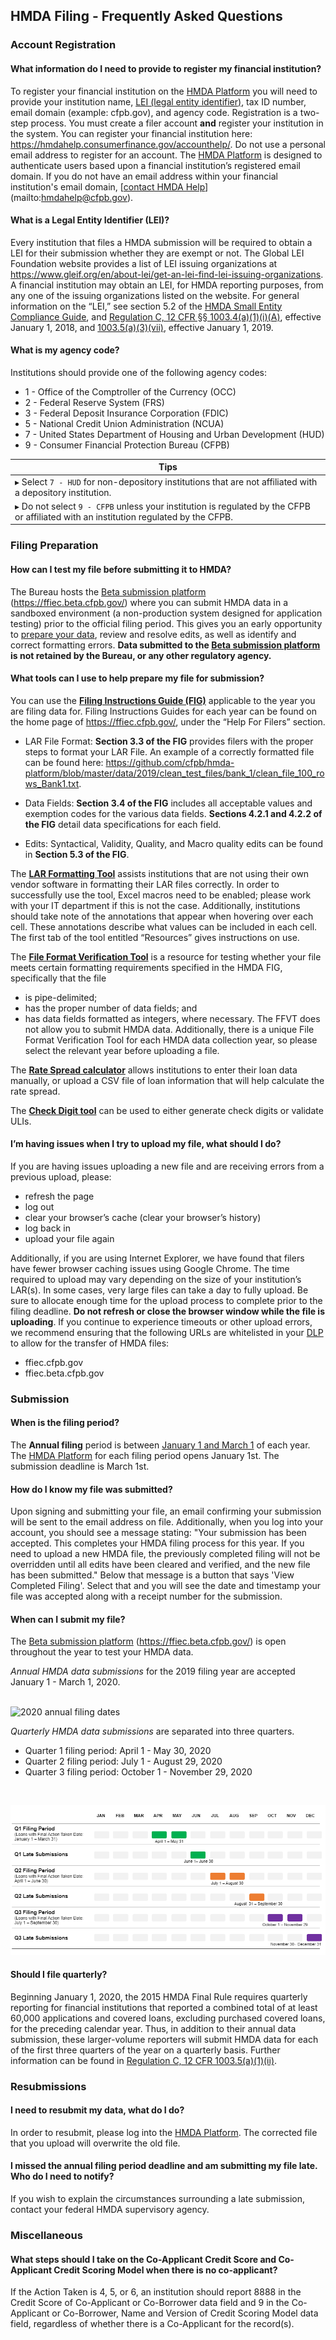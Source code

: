## HMDA Filing - Frequently Asked Questions

### Account Registration

#### What information do I need to provide to register my financial institution?
To register your financial institution on the [HMDA Platform](https://ffiec.cfpb.gov/filing) you will need to provide your institution name, [LEI (legal entity identifier)](http://ffiec.cfpb.gov/documentation/2021/filing-faq#what-is-a-legal-entity-identifier-lei), tax ID number, email domain (example: cfpb.gov), and agency code. Registration is a two-step process. You must create a filer account **and** register your institution in the system. You can register your financial institution here: https://hmdahelp.consumerfinance.gov/accounthelp/. Do not use a personal email address to register for an account. The [HMDA Platform](https://ffiec.cfpb.gov/filing) is designed to authenticate users based upon a financial institution’s registered email domain. If you do not have an email address within your financial institution's email domain, [[contact HMDA Help](mailto:hmdahelp@cfpb.gov)](mailto:hmdahelp@cfpb.gov).

#### What is a Legal Entity Identifier (LEI)?
Every institution that files a HMDA submission will be required to obtain a LEI for their submission whether they are exempt or not. The Global LEI Foundation website provides a list of LEI issuing organizations at https://www.gleif.org/en/about-lei/get-an-lei-find-lei-issuing-organizations. A financial institution may obtain an LEI, for HMDA reporting purposes, from any one of the issuing organizations listed on the website. For general information on the “LEI,” see section 5.2 of the [HMDA Small Entity Compliance Guide](https://files.consumerfinance.gov/f/documents/cfpb_hmda_small-entity-compliance-guide.pdf), and [Regulation C, 12 CFR §§ 1003.4(a)(1)(i)(A)](https://www.consumerfinance.gov/rules-policy/regulations/1003/4/#a-1-i-A), effective January 1, 2018, and [1003.5(a)(3)(vii)](https://www.consumerfinance.gov/rules-policy/regulations/1003/5/#a-3-vii), effective January 1, 2019.

#### What is my agency code?
Institutions should provide one of the following agency codes: 
- 1 - Office of the Comptroller of the Currency (OCC)  
- 2 - Federal Reserve System (FRS)  
- 3 - Federal Deposit Insurance Corporation (FDIC)  
- 5 - National Credit Union Administration (NCUA)  
- 7 - United States Department of Housing and Urban Development (HUD)  
- 9 - Consumer Financial Protection Bureau (CFPB)

| Tips |
|--|
| ▸ Select `7 - HUD` for non-depository institutions that are not affiliated with a depository institution. |
| ▸ Do not select `9 - CFPB` unless your institution is regulated by the CFPB or affiliated with an institution regulated by the CFPB. |

### Filing Preparation

#### How can I test my file before submitting it to HMDA?
The Bureau hosts the [Beta submission platform](https://ffiec.beta.cfpb.gov/) (https://ffiec.beta.cfpb.gov/) where you can submit HMDA data in a sandboxed environment (a non-production system designed for application testing) prior to the official filing period. This gives you an early opportunity to [prepare your data](https://ffiec.cfpb.gov/documentation/markdown/2021/filing-faq.md#what-tools-can-i-use-to-help-prepare-my-file-for-submission), review and resolve edits, as well as identify and correct formatting errors. **Data submitted to the [Beta submission platform](https://ffiec.beta.cfpb.gov/) is not retained by the Bureau, or any other regulatory agency.**


#### What tools can I use to help prepare my file for submission?
You can use the [**Filing Instructions Guide (FIG)**](https://s3.amazonaws.com/cfpb-hmda-public/prod/help/2021-hmda-fig.pdf) applicable to the year you are filing data for. Filing Instructions Guides for each year can be found on the home page of https://ffiec.cfpb.gov/, under the “Help For Filers” section. 

+ LAR File Format: **Section 3.3 of the FIG** provides filers with the proper steps to format your LAR File. An example of a correctly formatted file can be found here: https://github.com/cfpb/hmda-platform/blob/master/data/2019/clean_test_files/bank_1/clean_file_100_rows_Bank1.txt.

+ Data Fields: **Section 3.4 of the FIG** includes all acceptable values and exemption codes for the various data fields. **Sections 4.2.1 and 4.2.2 of the FIG** detail data specifications for each field.

+ Edits: Syntactical, Validity, Quality, and Macro quality edits can be found in **Section 5.3 of the FIG**.  

The [**LAR Formatting Tool**](https://ffiec.cfpb.gov/tools/lar-formatting) assists institutions that are not using their own vendor software in formatting their LAR files correctly. In order to successfully use the tool, Excel macros need to be enabled; please work with your IT department if this is not the case. Additionally, institutions should take note of the annotations that appear when hovering over each cell. These annotations describe what values can be included in each cell. The first tab of the tool entitled “Resources” gives instructions on use.  

The [**File Format Verification Tool**](https://ffiec.cfpb.gov/tools/file-format-verification) is a resource for testing whether your file meets certain formatting requirements specified in the HMDA FIG, specifically that the file
- is pipe-delimited;
- has the proper number of data fields; and
- has data fields formatted as integers, where necessary.
The FFVT does not allow you to submit HMDA data. Additionally, there is a unique File Format Verification Tool for each HMDA data collection year, so please select the relevant year before uploading a file.  

The [**Rate Spread calculator**](https://ffiec.cfpb.gov/tools/rate-spread) allows institutions to enter their loan data manually, or upload a CSV file of loan information that will help calculate the rate spread.  

The [**Check Digit tool**](https://ffiec.cfpb.gov/tools/check-digit) can be used to either generate check digits or validate ULIs. 


#### I’m having issues when I try to upload my file, what should I do?
If you are having issues uploading a new file and are receiving errors from a previous upload, please: 
- refresh the page
- log out
- clear your browser’s cache (clear your browser’s history)
- log back in
-  upload your file again  

Additionally, if you are using Internet Explorer, we have found that filers have fewer browser caching issues using Google Chrome. The time required to upload may vary depending on the size of your institution’s LAR(s).  In some cases, very large files can take a day to fully upload.  Be sure to allocate enough time for the upload process to complete prior to the filing deadline.  **Do not refresh or close the browser window while the file is uploading**. If you continue to experience timeouts or other upload errors, we recommend ensuring that the following URLs are whitelisted in your [DLP](https://en.wikipedia.org/wiki/Data_loss_prevention_software) to allow for the transfer of HMDA files:
 - ffiec.cfpb.gov
 - ffiec.beta.cfpb.gov


### Submission

#### When is the filing period?
The **Annual filing** period is between [January 1 and March 1](https://ffiec.cfpb.gov/documentation/2020/annual-filing-dates/) of each year.  The [HMDA Platform](https://ffiec.cfpb.gov/filing) for each filing period opens January 1st.  The submission deadline is March 1st.  

#### How do I know my file was submitted?
Upon signing and submitting your file, an email confirming your submission will be sent to the email address on file. Additionally, when you log into your account, you should see a message stating:
"Your submission has been accepted. This completes your HMDA filing process for this year. If you need to upload a new HMDA file, the previously completed filing will not be overridden until all edits have been cleared and verified, and the new file has been submitted." 
Below that message is a button that says 'View Completed Filing'. Select that and you will see the date and timestamp your file was accepted along with a receipt number for the submission. 

#### When can I submit my file?
The [Beta submission platform](https://ffiec.beta.cfpb.gov/) (https://ffiec.beta.cfpb.gov/) is open throughout the year to test your HMDA data.

_Annual HMDA data submissions_ for the 2019 filing year are accepted January 1 - March 1, 2020.  
<br/>

![2020 annual filing dates](https://raw.githubusercontent.com/cfpb/hmda-frontend/master/src/documentation/markdown/images/annual_filing.png)  

_Quarterly HMDA data submissions_ are separated into three quarters.  
- Quarter 1 filing period: April 1 - May 30, 2020  
- Quarter 2 filing period: July 1 - August 29, 2020
- Quarter 3 filing period: October 1 - November 29, 2020  

<br/> 

![2021 quarterly filing dates](https://raw.githubusercontent.com/cfpb/hmda-frontend/master/src/documentation/markdown/images/quarterly_filing_2021.png)

#### Should I file quarterly?
Beginning January 1, 2020, the 2015 HMDA Final Rule requires quarterly reporting for financial institutions that reported a combined total of at least 60,000 applications and covered loans, excluding purchased covered loans, for the preceding calendar year. Thus, in addition to their annual data submission, these larger-volume reporters will submit HMDA data for each of the first three quarters of the year on a quarterly basis. Further information can be found in [Regulation C, 12 CFR 1003.5(a)(1)(ii)](https://www.consumerfinance.gov/rules-policy/regulations/1003/5/#a-1-ii). 



### Resubmissions

#### I need to resubmit my data, what do I do?
In order to resubmit, please log into the [HMDA Platform](https://ffiec.cfpb.gov/filing). The corrected file that you upload will overwrite the old file. 

#### I missed the annual filing period deadline and am submitting my file late. Who do I need to notify?
If you wish to explain the circumstances surrounding a late submission, contact your federal HMDA supervisory agency.



### Miscellaneous 

#### What steps should I take on the Co-Applicant Credit Score and Co-Applicant Credit Scoring Model when there is no co-applicant?
If the Action Taken is 4, 5, or 6, an institution should report 8888 in the Credit Score of Co-Applicant or Co-Borrower data field and 9 in the Co-Applicant or Co-Borrower, Name and Version of Credit Scoring Model data field, regardless of whether there is a Co-Applicant for the record(s).
